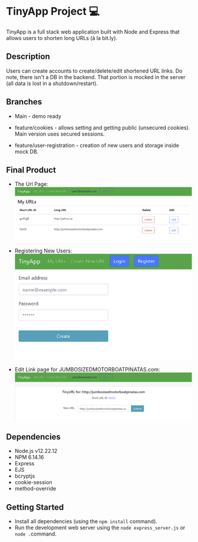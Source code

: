# TinyApp Project 💻

TinyApp is a full stack web application built with Node and Express that allows users to shorten long URLs (à la bit.ly).

## Description

Users can create accounts to create/delete/edit shortened URL links.  Do note, there isn't a DB in the backend.  That portion is mocked in the server (all data is lost in a shutdown/restart).

## Branches

* Main - demo ready

* feature/cookies - allows setting and getting public (unsecured cookies).  Main version uses secured sessions.

* feature/user-registration - creation of new users and storage inside mock DB.

## Final Product

* The Url Page:
!["URL Page"](https://github.com/robertshum/tinyapp/blob/main/docs/url-page.png)

* Registering New Users:
!["Register New User Page"](https://github.com/robertshum/tinyapp/blob/main/docs/register-page.png)

* Edit Link page for JUMBOSIZEDMOTORBOATPINATAS.com:
!["Edit URL Page"](https://github.com/robertshum/tinyapp/blob/main/docs/edit-url.png)

## Dependencies

- Node.js v12.22.12
- NPM 6.14.16
- Express
- EJS
- bcryptjs
- cookie-session
- method-override

## Getting Started

- Install all dependencies (using the `npm install` command).
- Run the development web server using the `node express_server.js` or `node .`command.